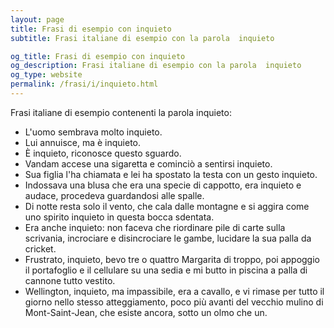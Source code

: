 ```yaml
---
layout: page
title: Frasi di esempio con inquieto 
subtitle: Frasi italiane di esempio con la parola  inquieto

og_title: Frasi di esempio con inquieto 
og_description: Frasi italiane di esempio con la parola  inquieto
og_type: website
permalink: /frasi/i/inquieto.html
---
```


Frasi italiane di esempio contenenti la parola inquieto:


- L'uomo sembrava molto inquieto.
- Lui annuisce, ma è inquieto.
- È inquieto, riconosce questo sguardo.
- Vandam accese una sigaretta e cominciò a sentirsi inquieto.
- Sua figlia l'ha chiamata e lei ha spostato la testa con un gesto inquieto.
- Indossava una blusa che era una specie di cappotto, era inquieto e audace, procedeva guardandosi alle spalle.
- Di notte resta solo il vento, che cala dalle montagne e si aggira come uno spirito inquieto in questa bocca sdentata.
- Era anche inquieto: non faceva che riordinare pile di carte sulla scrivania, incrociare e disincrociare le gambe, lucidare la sua palla da cricket.
- Frustrato, inquieto, bevo tre o quattro Margarita di troppo, poi appoggio il portafoglio e il cellulare su una sedia e mi butto in piscina a palla di cannone tutto vestito.
- Wellington, inquieto, ma impassibile, era a cavallo, e vi rimase per tutto il giorno nello stesso atteggiamento, poco più avanti del vecchio mulino di Mont-Saint-Jean, che esiste ancora, sotto un olmo che un.
